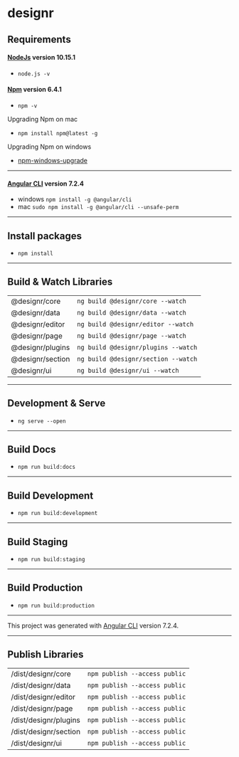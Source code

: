 # designr

## Requirements

#### [NodeJs](https://nodejs.org/it/) version 10.15.1
* `node.js -v`  

#### [Npm](https://www.npmjs.com/) version 6.4.1
* `npm -v`

Upgrading Npm on mac
* `npm install npm@latest -g`

Upgrading Npm on windows
* [npm-windows-upgrade](https://www.npmjs.com/package/npm-windows-upgrade) 

___

#### [Angular CLI](https://github.com/angular/angular-cli) version 7.2.4
* windows `npm install -g @angular/cli`  
* mac `sudo npm install -g @angular/cli --unsafe-perm`

___

## Install packages

* `npm install`

___

## Build & Watch Libraries

| | |
|------------------|-|
| @designr/core    | `ng build @designr/core --watch` |
| @designr/data    | `ng build @designr/data --watch` |  
| @designr/editor  | `ng build @designr/editor --watch` |  
| @designr/page    | `ng build @designr/page --watch` |
| @designr/plugins | `ng build @designr/plugins --watch` |
| @designr/section | `ng build @designr/section --watch` |
| @designr/ui      | `ng build @designr/ui --watch` |

___

## Development & Serve

* `ng serve --open`

___

## Build Docs

* `npm run build:docs`

___

## Build Development

* `npm run build:development`

___

## Build Staging

* `npm run build:staging`

___

## Build Production

* `npm run build:production`

___

This project was generated with [Angular CLI](https://github.com/angular/angular-cli) version 7.2.4.

___

## Publish Libraries

| | |
|-----------------------|-|
| /dist/designr/core    | `npm publish --access public` |
| /dist/designr/data    | `npm publish --access public` |
| /dist/designr/editor  | `npm publish --access public` |
| /dist/designr/page    | `npm publish --access public` |
| /dist/designr/plugins | `npm publish --access public` |
| /dist/designr/section | `npm publish --access public` |
| /dist/designr/ui      | `npm publish --access public` |

<!--

## Development server

Run `ng serve` for a dev server. Navigate to `http://localhost:4200/`. The app will automatically reload if you change any of the source files.

## Code scaffolding

Run `ng generate component component-name` to generate a new component. You can also use `ng generate directive|pipe|service|class|guard|interface|enum|module`.

## Build

Run `ng build` to build the project. The build artifacts will be stored in the `dist/` directory. Use the `--prod` flag for a production build.

## Running unit tests

Run `ng test` to execute the unit tests via [Karma](https://karma-runner.github.io).

## Running end-to-end tests

Run `ng e2e` to execute the end-to-end tests via [Protractor](http://www.protractortest.org/).

## Further help

To get more help on the Angular CLI use `ng help` or go check out the [Angular CLI README](https://github.com/angular/angular-cli/blob/master/README.md).

-->

